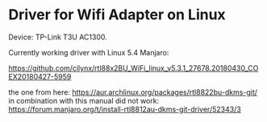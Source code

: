 # Driver for Wifi Adapter on Linux

Device: TP-Link T3U AC1300.

Currently working driver with Linux 5.4 Manjaro:

https://github.com/cilynx/rtl88x2BU_WiFi_linux_v5.3.1_27678.20180430_COEX20180427-5959

the one from here:
https://aur.archlinux.org/packages/rtl8822bu-dkms-git/
in combination with this manual did not work:
https://forum.manjaro.org/t/install-rtl8812au-dkms-git-driver/52343/3